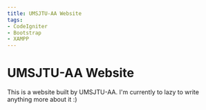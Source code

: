```yaml
---
title: UMSJTU-AA Website
tags: 
- CodeIgniter 
- Bootstrap
- XAMPP
---
```

# UMSJTU-AA Website
This is a website built by UMSJTU-AA.
I'm currently to lazy to write anything more about it :)
